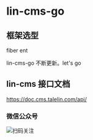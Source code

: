 # lin-cms-go
## 框架选型
fiber ent

lin-cms-go 不断更新。let's go

## lin-cms 接口文档
https://doc.cms.talelin.com/api/

### 微信公众号
![扫码关注](https://tvax4.sinaimg.cn/large/a616b9a4gy1grl9d1rdpvj2076076wey.jpg)
